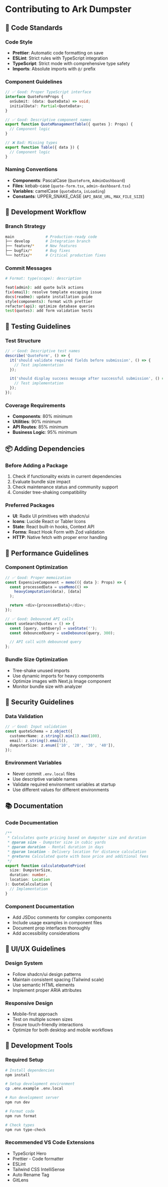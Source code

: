 # Contributing to Ark Dumpster

## 🎯 Code Standards

### Code Style

- **Prettier**: Automatic code formatting on save
- **ESLint**: Strict rules with TypeScript integration
- **TypeScript**: Strict mode with comprehensive type safety
- **Imports**: Absolute imports with `@/` prefix

### Component Guidelines

```typescript
// ✅ Good: Proper TypeScript interface
interface QuoteFormProps {
  onSubmit: (data: QuoteData) => void;
  initialData?: Partial<QuoteData>;
}

// ✅ Good: Descriptive component names
export function QuoteManagementTable({ quotes }: Props) {
  // Component logic
}

// ❌ Bad: Missing types
export function Table({ data }) {
  // Component logic
}
```

### Naming Conventions

- **Components**: PascalCase (`QuoteForm`, `AdminDashboard`)
- **Files**: kebab-case (`quote-form.tsx`, `admin-dashboard.tsx`)
- **Variables**: camelCase (`quoteData`, `isLoading`)
- **Constants**: UPPER_SNAKE_CASE (`API_BASE_URL`, `MAX_FILE_SIZE`)

## 🔄 Development Workflow

### Branch Strategy

```bash
main              # Production-ready code
├── develop       # Integration branch
├── feature/*     # New features
├── bugfix/*      # Bug fixes
└── hotfix/*      # Critical production fixes
```

### Commit Messages

```bash
# Format: type(scope): description

feat(admin): add quote bulk actions
fix(email): resolve template escaping issue
docs(readme): update installation guide
style(components): format with prettier
refactor(api): optimize database queries
test(quotes): add form validation tests
```

## 🧪 Testing Guidelines

### Test Structure

```typescript
// ✅ Good: Descriptive test names
describe('QuoteForm', () => {
  it('should validate required fields before submission', () => {
    // Test implementation
  });

  it('should display success message after successful submission', () => {
    // Test implementation
  });
});
```

### Coverage Requirements

- **Components**: 80% minimum
- **Utilities**: 90% minimum
- **API Routes**: 85% minimum
- **Business Logic**: 95% minimum

## 📦 Adding Dependencies

### Before Adding a Package

1. Check if functionality exists in current dependencies
2. Evaluate bundle size impact
3. Check maintenance status and community support
4. Consider tree-shaking compatibility

### Preferred Packages

- **UI**: Radix UI primitives with shadcn/ui
- **Icons**: Lucide React or Tabler Icons
- **State**: React built-in hooks, Context API
- **Forms**: React Hook Form with Zod validation
- **HTTP**: Native fetch with proper error handling

## 🚀 Performance Guidelines

### Component Optimization

```typescript
// ✅ Good: Proper memoization
const ExpensiveComponent = memo(({ data }: Props) => {
  const processedData = useMemo(() =>
    heavyComputation(data), [data]
  );

  return <div>{processedData}</div>;
});

// ✅ Good: Debounced API calls
const useSearchQuotes = () => {
  const [query, setQuery] = useState('');
  const debouncedQuery = useDebounce(query, 300);

  // API call with debounced query
};
```

### Bundle Size Optimization

- Tree-shake unused imports
- Use dynamic imports for heavy components
- Optimize images with Next.js Image component
- Monitor bundle size with analyzer

## 🔐 Security Guidelines

### Data Validation

```typescript
// ✅ Good: Input validation
const quoteSchema = z.object({
  customerName: z.string().min(1).max(100),
  email: z.string().email(),
  dumpsterSize: z.enum(['10', '20', '30', '40']),
});
```

### Environment Variables

- Never commit `.env.local` files
- Use descriptive variable names
- Validate required environment variables at startup
- Use different values for different environments

## 📚 Documentation

### Code Documentation

```typescript
/**
 * Calculates quote pricing based on dumpster size and duration
 * @param size - Dumpster size in cubic yards
 * @param duration - Rental duration in days
 * @param location - Delivery location for distance calculation
 * @returns Calculated quote with base price and additional fees
 */
export function calculateQuotePrice(
  size: DumpsterSize,
  duration: number,
  location: Location
): QuoteCalculation {
  // Implementation
}
```

### Component Documentation

- Add JSDoc comments for complex components
- Include usage examples in component files
- Document prop interfaces thoroughly
- Add accessibility considerations

## 🎨 UI/UX Guidelines

### Design System

- Follow shadcn/ui design patterns
- Maintain consistent spacing (Tailwind scale)
- Use semantic HTML elements
- Implement proper ARIA attributes

### Responsive Design

- Mobile-first approach
- Test on multiple screen sizes
- Ensure touch-friendly interactions
- Optimize for both desktop and mobile workflows

## 🔧 Development Tools

### Required Setup

```bash
# Install dependencies
npm install

# Setup development environment
cp .env.example .env.local

# Run development server
npm run dev

# Format code
npm run format

# Check types
npm run type-check
```

### Recommended VS Code Extensions

- TypeScript Hero
- Prettier - Code formatter
- ESLint
- Tailwind CSS IntelliSense
- Auto Rename Tag
- GitLens
